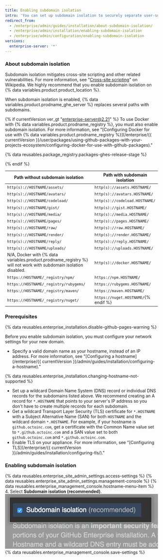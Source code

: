 ```yaml
---
title: Enabling subdomain isolation
intro: 'You can set up subdomain isolation to securely separate user-supplied content from other portions of your {% data variables.product.prodname_ghe_server %} appliance.'
redirect_from:
  - /enterprise/admin/guides/installation/about-subdomain-isolation/
  - /enterprise/admin/installation/enabling-subdomain-isolation
  - /enterprise/admin/configuration/enabling-subdomain-isolation
versions:
  enterprise-server: '*'
---
```


### About subdomain isolation

Subdomain isolation mitigates cross-site scripting and other related vulnerabilities. For more information, see "[Cross-site scripting](http://en.wikipedia.org/wiki/Cross-site_scripting)" on Wikipedia. We highly recommend that you enable subdomain isolation on {% data variables.product.product_location %}.

When subdomain isolation is enabled, {% data variables.product.prodname_ghe_server %} replaces several paths with subdomains.

{% if currentVersion ver_gt "enterprise-server@2.21" %}
To use Docker with {% data variables.product.prodname_registry %}, you must also enable subdomain isolation. For more information, see "[Configuring Docker for use with {% data variables.product.prodname_registry %}](/enterprise/{{ currentVersion }}/user/packages/using-github-packages-with-your-projects-ecosystem/configuring-docker-for-use-with-github-packages)."

{% data reusables.package_registry.packages-ghes-release-stage %}

{% endif %}

| Path without subdomain isolation  | Path with subdomain isolation   |
| --- | --- |
| `http(s)://HOSTNAME/assets/`      | `http(s)://assets.HOSTNAME/`      |
| `http(s)://HOSTNAME/avatars/`     | `http(s)://avatars.HOSTNAME/`     |
| `http(s)://HOSTNAME/codeload/`    | `http(s)://codeload.HOSTNAME/`    |
| `http(s)://HOSTNAME/gist/`        | `http(s)://gist.HOSTNAME/`        |
| `http(s)://HOSTNAME/media/`       | `http(s)://media.HOSTNAME/`       |
| `http(s)://HOSTNAME/pages/`       | `http(s)://pages.HOSTNAME/`       |
| `http(s)://HOSTNAME/raw/`         | `http(s)://raw.HOSTNAME/`         |
| `http(s)://HOSTNAME/render/`      | `http(s)://render.HOSTNAME/`      |
| `http(s)://HOSTNAME/reply/`       | `http(s)://reply.HOSTNAME/`       |
| `http(s)://HOSTNAME/uploads/`     | `http(s)://uploads.HOSTNAME/`     |{% if currentVersion ver_gt "enterprise-server@2.21" %}
|  N/A, Docker with {% data variables.product.prodname_registry %} will not work with subdomain isolation disabled. | `http(s)://docker.HOSTNAME/` |
| `https://HOSTNAME/_registry/npm/` | `https://npm.HOSTNAME/`
| `https://HOSTNAME/_registry/rubygems/` | `https://rubygems.HOSTNAME/`
| `https://HOSTNAME/_registry/maven/` | `https://maven.HOSTNAME/`
| `https://HOSTNAME/_registry/nuget/` | `https://nuget.HOSTNAME/`{% endif %}

### Prerequisites

{% data reusables.enterprise_installation.disable-github-pages-warning %}

Before you enable subdomain isolation, you must configure your network settings for your new domain.

- Specify a valid domain name as your hostname, instead of an IP address. For more information, see "[Configuring a hostname](/enterprise/{{ currentVersion }}/admin/guides/installation/configuring-a-hostname)."

{% data reusables.enterprise_installation.changing-hostname-not-supported %}

- Set up a wildcard Domain Name System (DNS) record or individual DNS records for the subdomains listed above. We recommend creating an A record for `*.HOSTNAME` that points to your server's IP address so you don't have to create multiple records for each subdomain.
- Get a wildcard Transport Layer Security (TLS) certificate for `*.HOSTNAME` with a Subject Alternative Name (SAN) for both `HOSTNAME` and the wildcard domain `*.HOSTNAME`. For example, if your hostname is `github.octoinc.com`, get a certificate with the Common Name value set to `*.github.octoinc.com` and a SAN value set to both `github.octoinc.com` and `*.github.octoinc.com`.
- Enable TLS on your appliance. For more information, see "[Configuring TLS](/enterprise/{{ currentVersion }}/admin/guides/installation/configuring-tls/)."

### Enabling subdomain isolation

{% data reusables.enterprise_site_admin_settings.access-settings %}
{% data reusables.enterprise_site_admin_settings.management-console %}
{% data reusables.enterprise_management_console.hostname-menu-item %}
4. Select **Subdomain isolation (recommended)**.
  ![Checkbox to enable subdomain isolation](/assets/images/enterprise/management-console/subdomain-isolation.png)
{% data reusables.enterprise_management_console.save-settings %}
